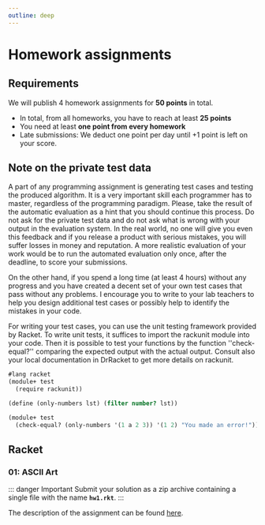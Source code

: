 ```yaml
---
outline: deep
---
```


# Homework assignments

## Requirements

We will publish 4 homework assignments for **50 points** in total.
* In total, from all homeworks, you have to reach at least **25 points**
* You need at least **one point from every homework**
* Late submissions: We deduct one point per day until +1 point is left on your score.

## Note on the private test data

A part of any programming assignment is generating test cases and testing the produced algorithm. It
is a very important skill each programmer has to master, regardless of the programming paradigm.
Please, take the result of the automatic evaluation as a hint that you should continue this process.
Do not ask for the private test data and do not ask what is wrong with your output in the evaluation
system. In the real world, no one will give you even this feedback and if you release a product with
serious mistakes, you will suffer losses in money and reputation. A more realistic evaluation of
your work would be to run the automated evaluation only once, after the deadline, to score your
submissions.

On the other hand, if you spend a long time (at least 4 hours) without any progress and you have
created a decent set of your own test cases that pass without any problems. I encourage you to write
to your lab teachers to help you design additional test cases or possibly help to identify the
mistakes in your code.

For writing your test cases, you can use the unit testing framework provided by Racket. To write
unit tests, it suffices to import the rackunit module into your code. Then it is possible to test
your functions by the function ''check-equal?'' comparing the expected output with the actual
output. Consult also your local documentation in DrRacket to get more details on rackunit. 

```scheme
#lang racket
(module+ test
  (require rackunit))

(define (only-numbers lst) (filter number? lst))

(module+ test
  (check-equal? (only-numbers '(1 a 2 3)) '(1 2) "You made an error!"))
```

## Racket

### 01: ASCII Art

::: danger Important
Submit your solution as a zip archive containing a single file with the name **`hw1.rkt`**.
:::

The description of the assignment can be found [here](hw01).

<!--
/*
To fulfill your wish from the lecture, I provide an extra test case for the first homework assignment with Arnold Schwarzenegger. The input image is
{{https://drive.google.com/file/d/11lT2PHHRaa_DKIEl0VOylh0T9VQ1o5E1/view?usp=sharing|here}}. The output for the block size 8x16 and ''chars=" .,:;ox%#@"'' is {{https://drive.google.com/file/d/1hZUSwl__bxdBsJrbFtTBtPeyepZlnhzK/view?usp=sharing|here}}. 
*/

/*
==== Homework assignment 2 ====

<note important>Submit your solution as a zip archive containing a single file named **hw2.rkt**.</note>
<note important>Using the built-in function ''eval'' is not allowed!</note>

The assignment description can be found [[https://drive.google.com/file/d/1eA9_4UfsAW_ueexL47_CZnW1pD5vMuFm/view?usp=share_link|here]].

===== Haskell =====

==== Homework assignment 3 ====

<note important>Submit your solution as a zip archive containing a single file named **Hw3.hs**.</note>

The description of the assignment can be found [[https://drive.google.com/file/d/1kAKrg4dRf6Z5BDXk7-O1B5Inhh-cIaNS/view?usp=share_link|here]].

==== Homework assignment 4 ====

<note important>Submit your solution as a zip archive containing a single file with the name **Hw4.hs**.</note>

The description of the assignment can be found [[https://drive.google.com/file/d/1rXAKtlkkRFhzfrKPY0LkbYQIXG6LApuM/view?usp=sharing|here]].
The module ''Parser.hs'' can be downloaded [[https://drive.google.com/file/d/1zVbVpSl0UphPmglpGa94P0TQI3OVMPAL/view?usp=sharing|here]].

*-->

